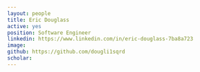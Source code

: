 ```yaml
---
layout: people
title: Eric Douglass
active: yes
position: Software Engineer
linkedin: https://www.linkedin.com/in/eric-douglass-7ba8a723
image: 
github: https://github.com/dougli1sqrd
scholar: 
---
```




